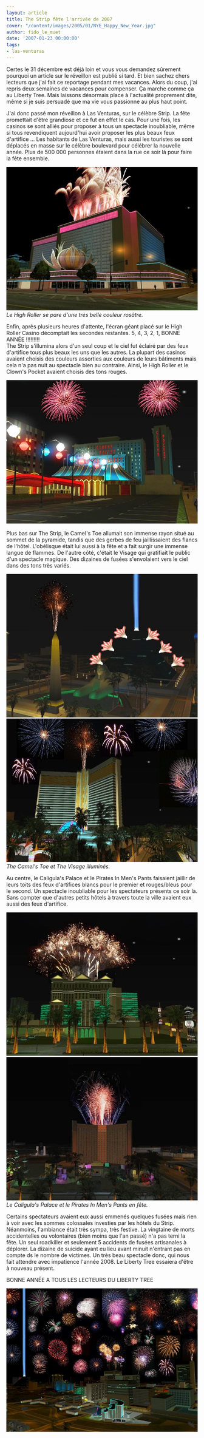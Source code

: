 ```yaml
---
layout: article
title: The Strip fête l'arrivée de 2007
cover: "/content/images/2005/01/NYE_Happy_New_Year.jpg"
author: fido_le_muet
date: '2007-01-23 00:00:00'
tags:
- las-venturas
---
```


Certes le 31 décembre est déjà loin et vous vous demandez sûrement pourquoi un article sur le réveillon est publié si tard. Et bien sachez chers lecteurs que j'ai fait ce reportage pendant mes vacances. Alors du coup, j'ai repris deux semaines de vacances pour compenser. Ça marche comme ça au Liberty Tree. Mais laissons désormais place à l'actualité proprement dite, même si je suis persuadé que ma vie vous passionne au plus haut point.

J'ai donc passé mon réveillon à Las Venturas, sur le célèbre Strip. La fête promettait d'être grandiose et ce fut en effet le cas. Pour une fois, les casinos se sont alliés pour proposer à tous un spectacle inoubliable, même si tous revendiquent aujourd'hui avoir proposer les plus beaux feux d'artifice ... Les habitants de Las Venturas, mais aussi les touristes se sont déplacés en masse sur le célèbre boulevard pour célébrer la nouvelle année. Plus de 500 000 personnes étaient dans la rue ce soir là pour faire la fête ensemble.

![Le High Roller se pare d'une très belle couleur rosâtre.](/content/images/2005/01/NYE_Flamingo.jpg)
_Le High Roller se pare d'une très belle couleur rosâtre._

Enfin, après plusieurs heures d'attente, l'écran géant placé sur le High Roller Casino décomptait les secondes restantes. 5, 4, 3, 2, 1, BONNE ANNÉE !!!!!!!!!  
The Strip s'illumina alors d'un seul coup et le ciel fut éclairé par des feux d'artifice tous plus beaux les uns que les autres. La plupart des casinos avaient choisis des couleurs assorties aux couleurs de leurs bâtiments mais cela n'a pas nuit au spectacle bien au contraire. Ainsi, le High Roller et le Clown's Pocket avaient choisis des tons rouges.

![](/content/images/2005/01/NYE_Circus_Circus.jpg)

Plus bas sur The Strip, le Camel's Toe allumait son immense rayon situé au sommet de la pyramide, tandis que des gerbes de feu jaillissaient des flancs de l'hôtel. L'obélisque était lui aussi à la fête et a fait surgir une immense langue de flammes. De l'autre côté, c'était le Visage qui gratifiait le public d'un spectacle magique. Des dizaines de fusées s'envolaient vers le ciel dans des tons très variés.

![](/content/images/2005/01/NYE_Luxor.jpg)
![The Camel's Toe et The Visage illuminés.](/content/images/2005/01/NYE_The_Mirage.jpg)
_The Camel's Toe et The Visage illuminés._

Au centre, le Caligula's Palace et le Pirates In Men's Pants faisaient jaillir de leurs toits des feux d'artifices blancs pour le premier et rouges/bleus pour le second. Un spectacle inoubliable pour les spectateurs présents ce soir là. Sans compter que d'autres petits hôtels à travers toute la ville avaient eux aussi des feux d'artifice.

![](/content/images/2005/01/NYE_Caesar_Palace.jpg)
![Le Caligula's Palace et le Pirates In Men's Pants en fête.](/content/images/2005/01/NYE_Treasure_Island.jpg)
_Le Caligula's Palace et le Pirates In Men's Pants en fête._

Certains spectateurs avaient eux aussi emmenés quelques fusées mais rien à voir avec les sommes colossales investies par les hôtels du Strip. Néanmoins, l'ambiance était très sympa, très festive. La vingtaine de morts accidentelles ou volontaires (bien moins que l'an passé) n'a pas terni la fête. Un seul roadkiller et seulement 5 accidents de fusées artisanales à déplorer. La dizaine de suicide ayant eu lieu avant minuit n'entrant pas en compte ds le nombre de victimes. Un très beau spectacle donc, qui nous fait attendre avec impatience l'année 2008. Le Liberty Tree essaiera d'être à nouveau présent.

BONNE ANNÉE A TOUS LES LECTEURS DU LIBERTY TREE

![](/content/images/2005/01/NYE_The_Strip.jpg)

<!--kg-card-end: markdown-->
